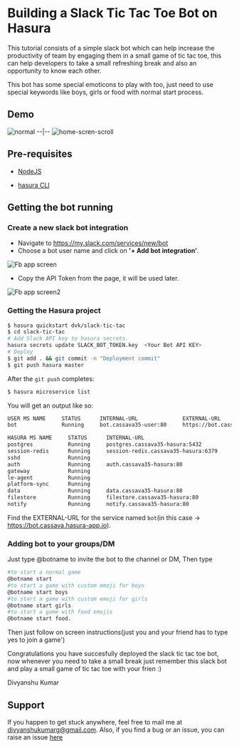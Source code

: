 # Building a Slack Tic Tac Toe Bot on Hasura

This tutorial consists of a simple slack bot which can help increase the productivity of team by engaging them in a small game of tic tac toe,
this can help developers to take a small refreshing break and also an opportunity to know each other.

This bot has some special emoticons to play with too, just need to use special keywords like boys, girls or food with normal start process.

## Demo
 ![normal](./screenshots/screenshot1.png) --|-- ![home-scren-scroll](./screenshots/screenshot2.png)

## Pre-requisites

* [NodeJS](https://nodejs.org)

* [hasura CLI](https://docs.hasura.io/0.15/manual/install-hasura-cli.html)

## Getting the bot running

### Create a new slack bot integration

* Navigate to https://my.slack.com/services/new/bot
* Choose a bot user name and click on **'+ Add bot integration’**.

![Fb app screen](https://raw.githubusercontent.com/jaisontj/hasura-fb-bot/master/assets/tutorial_fb_app_screen.png "fb app screen")

* Copy the API Token from the page, it will be used later.

![Fb app screen2](https://raw.githubusercontent.com/jaisontj/hasura-fb-bot/master/assets/tutorial_fb_app_screen2.png "fb app screen2")



### Getting the Hasura project

```sh
$ hasura quickstart dvk/slack-tic-tac
$ cd slack-tic-tac
# Add Slack API key to hasura secrets. 
hasura secrets update SLACK_BOT_TOKEN.key  <Your Bot API KEY>
# Deploy
$ git add . && git commit -m "Deployment commit"
$ git push hasura master
```

After the `git push` completes:

```sh
$ hasura microservice list
```

You will get an output like so:

```sh
USER MS NAME     STATUS      INTERNAL-URL              EXTERNAL-URL
bot              Running     bot.cassava35-user:80     https://bot.cassava35.hasura-app.io

HASURA MS NAME     STATUS      INTERNAL-URL                            EXTERNAL-URL
postgres           Running     postgres.cassava35-hasura:5432          
session-redis      Running     session-redis.cassava35-hasura:6379     
sshd               Running                                             
auth               Running     auth.cassava35-hasura:80                http://auth.cassava35.hasura-app.io
gateway            Running                                             
le-agent           Running                                             
platform-sync      Running                                             
data               Running     data.cassava35-hasura:80                http://data.cassava35.hasura-app.io
filestore          Running     filestore.cassava35-hasura:80           http://filestore.cassava35.hasura-app.io
notify             Running     notify.cassava35-hasura:80              http://notify.cassava35.hasura-app.io

```

Find the EXTERNAL-URL for the service named `bot`(in this case -> https://bot.cassava.hasura-app.io).

### Adding bot to your groups/DM
Just type @botname to invite the bot to the channel or DM,
Then type
```sh
#to start a normal game
@botname start 
#to start a game with custom emoji for boys
@botname start boys 
#to start a game with custom emoji for girls
@botname start girls
#to start a game with food emojis
@botname start food.
```
Then just follow on screen instructions(just you and your friend has to type yes to join a game')

Congratulations you have succesfully deployed the slack tic tac toe bot, now whenever you need to take a small break just remember this slack bot and play a small game of tic tac toe with your frien :)

Divyanshu Kumar
## Support

If you happen to get stuck anywhere, feel free to mail me at divyanshukumarg@gmail.com. Also, if you find a bug or an issue, you can raise an issue [here](https://github.com/dvkcool/slack-tic-tac-toe-bot)

